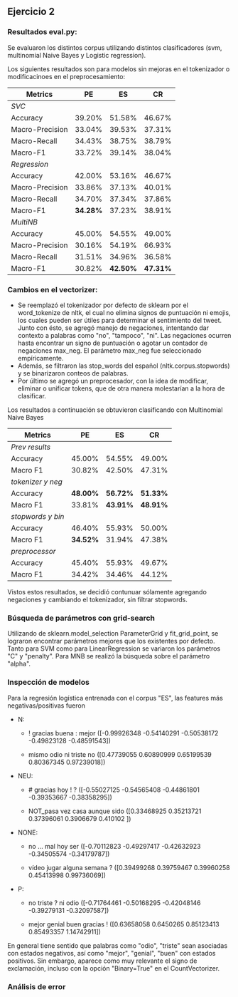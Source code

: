 ## Ejercicio 2

### Resultados eval.py:
Se evaluaron los distintos corpus utilizando distintos clasificadores (svm,
multinomial Naive Bayes y Logistic regression).

Los siguientes resultados son para modelos sin mejoras en el tokenizador o
modificacinoes en el preprocesamiento:


| Metrics           | PE       | ES       | CR       |
|-------------------|----------|----------|----------|
| *SVC*             |          |          |          |
| Accuracy          |  39.20%  |  51.58%  |  46.67%  |
| Macro-Precision   |  33.04%  |  39.53%  |  37.31%  |
| Macro-Recall      |  34.43%  |  38.75%  |  38.79%  |
| Macro-F1          |  33.72%  |  39.14%  |  38.04%  |
| *Regression*      |          |          |          |
| Accuracy          |  42.00%  |  53.16%  |  46.67%  |
| Macro-Precision   |  33.86%  |  37.13%  |  40.01%  |
| Macro-Recall      |  34.70%  |  37.34%  |  37.86%  |
| Macro-F1          |**34.28%**|  37.23%  |  38.91%  |
| *MultiNB*         |          |          |          |
| Accuracy          |  45.00%  |  54.55%  |  49.00%  |
| Macro-Precision   |  30.16%  |  54.19%  |  66.93%  |
| Macro-Recall      |  31.51%  |  34.96%  |  36.58%  |
| Macro-F1          |  30.82%  |**42.50%**|**47.31%**|


### Cambios en el vectorizer:
- Se reemplazó el tokenizador por defecto de sklearn por el word_tokenize de nltk,
el cual no elimina signos de puntuación ni emojis, los cuales pueden ser útiles
para determinar el sentimiento del tweet. Junto con ésto, se agregó manejo de negaciones,
intentando dar contexto a palabras como "no", "tampoco", "ni". Las negaciones ocurren
hasta encontrar un signo de puntuación o agotar un contador de negaciones max_neg. El
parámetro max_neg fue seleccionado empíricamente.
- Además, se filtraron las stop_words del español (nltk.corpus.stopwords) y se binarizaron
conteos de palabras.
- Por último se agregó un preprocesador, con la idea de modificar, eliminar o unificar
tokens, que de otra manera molestarían a la hora de clasificar.

Los resultados a continuación se obtuvieron clasificando con Multinomial Naive Bayes

| Metrics           | PE        | ES        | CR        |
|-------------------|-----------|-----------|-----------|
| *Prev results*    |           |           |           |
| Accuracy          | 45.00%    | 54.55%    | 49.00%    |
| Macro F1          | 30.82%    | 42.50%    | 47.31%    |
| *tokenizer y neg* |           |           |           |
| Accuracy          |**48.00%** |**56.72%** |**51.33%** |
| Macro F1          | 33.81%    |**43.91%** |**48.91%** |
| *stopwords y bin* |           |           |           |
| Accuracy          | 46.40%    | 55.93%    | 50.00%    |
| Macro F1          | **34.52%**| 31.94%    | 47.38%    |
| *preprocessor*    |           |           |           |
| Accuracy          | 45.40%    | 55.93%    | 49.67%    |
| Macro F1          | 34.42%    | 34.46%    | 44.12%    |

Vistos estos resultados, se decidió contunuar sólamente agregando negaciones y cambiando el tokenizador,
sin filtrar stopwords.

### Búsqueda de parámetros con grid-search
Utilizando de sklearn.model\_selection ParameterGrid y fit\_grid\_point, se lograron encontrar parámetros
mejores que los existentes por defecto. Tanto para SVM como para LinearRegression se variaron los
parámetros "C" y "penalty". Para MNB se realizó la búsqueda sobre el parámetro "alpha".

### Inspección de modelos
Para la regresión logística entrenada con el corpus "ES", las features más negativas/positivas fueron
- N:
	* ! gracias buena : mejor ([-0.99926348 -0.54140291 -0.50538172 -0.49823128 -0.48591543])

	* mismo odio ni triste no ([0.47739055 0.60890999 0.65199539 0.80367345 0.97239018])
- NEU:
	* \# gracias hoy ! ? ([-0.55027125 -0.54565408 -0.44861801 -0.39353667 -0.38358295])

	* NOT_pasa vez casa aunque sido ([0.33468925 0.35213721 0.37396061 0.3906679  0.410102  ])
- NONE:
	* no ... mal hoy ser ([-0.70112823 -0.49297417 -0.42632923 -0.34505574 -0.34179787])

	* vídeo jugar alguna semana ? ([0.39499268 0.39759467 0.39960258 0.45413998 0.99736069])
- P:
	* no triste ? ni odio ([-0.71764461 -0.50168295 -0.42048146 -0.39279131 -0.32097587])

	* mejor genial buen gracias ! ([0.63658058 0.6450265  0.85123413 0.85493357 1.14742911])

En general tiene sentido que palabras como "odio", "triste" sean asociadas con estados negativos,
así como "mejor", "genial", "buen" con estados positivos. Sin embargo, aparece como muy relevante
el signo de exclamación, incluso con la opción "Binary=True" en el CountVectorizer.


### Análisis de error
